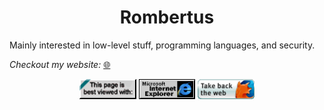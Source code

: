 <h1 align="center">
  Rombertus
</h1>

Mainly interested in low-level stuff, programming languages, and security.

_Checkout my website:_ [🌐](r0mbertus.github.io)

<div align="center">
    <img src="https://github.com/R0mbertus/R0mbertus/blob/main/readme/netscape.gif" alt="First GIF" style="height: 32px;">
    <img src="https://github.com/R0mbertus/R0mbertus/blob/main/readme/ie.gif" alt="Second GIF" style="height: 32px;">
    <img src="https://github.com/R0mbertus/R0mbertus/blob/main/readme/getfirefox.gif" alt="Third GIF" style="height: 32px;">
</div>
